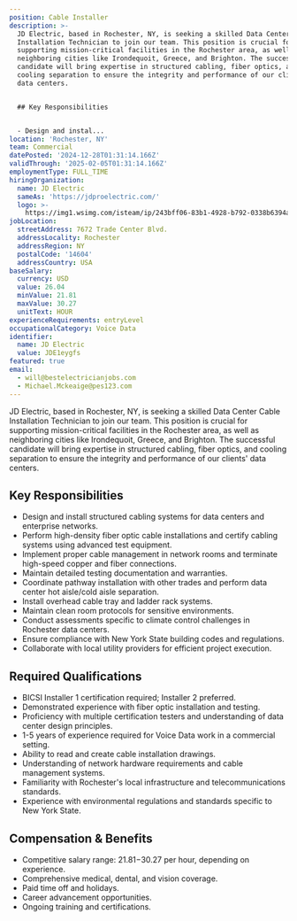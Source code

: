 ```yaml
---
position: Cable Installer
description: >-
  JD Electric, based in Rochester, NY, is seeking a skilled Data Center Cable
  Installation Technician to join our team. This position is crucial for
  supporting mission-critical facilities in the Rochester area, as well as
  neighboring cities like Irondequoit, Greece, and Brighton. The successful
  candidate will bring expertise in structured cabling, fiber optics, and
  cooling separation to ensure the integrity and performance of our clients'
  data centers.


  ## Key Responsibilities


  - Design and instal...
location: 'Rochester, NY'
team: Commercial
datePosted: '2024-12-28T01:31:14.166Z'
validThrough: '2025-02-05T01:31:14.166Z'
employmentType: FULL_TIME
hiringOrganization:
  name: JD Electric
  sameAs: 'https://jdproelectric.com/'
  logo: >-
    https://img1.wsimg.com/isteam/ip/243bff06-83b1-4928-b792-0338b6394a0b/logo/f2643ee5-278f-40f6-b108-dfc392a3d6fa.png/:/rs=w:662,h:160,cg:true,m/cr=w:662,h:160/qt=q:95
jobLocation:
  streetAddress: 7672 Trade Center Blvd.
  addressLocality: Rochester
  addressRegion: NY
  postalCode: '14604'
  addressCountry: USA
baseSalary:
  currency: USD
  value: 26.04
  minValue: 21.81
  maxValue: 30.27
  unitText: HOUR
experienceRequirements: entryLevel
occupationalCategory: Voice Data
identifier:
  name: JD Electric
  value: JDE1eygfs
featured: true
email:
  - will@bestelectricianjobs.com
  - Michael.Mckeaige@pes123.com
---
```




JD Electric, based in Rochester, NY, is seeking a skilled Data Center Cable Installation Technician to join our team. This position is crucial for supporting mission-critical facilities in the Rochester area, as well as neighboring cities like Irondequoit, Greece, and Brighton. The successful candidate will bring expertise in structured cabling, fiber optics, and cooling separation to ensure the integrity and performance of our clients' data centers.

## Key Responsibilities

- Design and install structured cabling systems for data centers and enterprise networks.
- Perform high-density fiber optic cable installations and certify cabling systems using advanced test equipment.
- Implement proper cable management in network rooms and terminate high-speed copper and fiber connections.
- Maintain detailed testing documentation and warranties.
- Coordinate pathway installation with other trades and perform data center hot aisle/cold aisle separation.
- Install overhead cable tray and ladder rack systems.
- Maintain clean room protocols for sensitive environments.
- Conduct assessments specific to climate control challenges in Rochester data centers.
- Ensure compliance with New York State building codes and regulations.
- Collaborate with local utility providers for efficient project execution.

## Required Qualifications

- BICSI Installer 1 certification required; Installer 2 preferred.
- Demonstrated experience with fiber optic installation and testing.
- Proficiency with multiple certification testers and understanding of data center design principles.
- 1-5 years of experience required for Voice Data work in a commercial setting.
- Ability to read and create cable installation drawings.
- Understanding of network hardware requirements and cable management systems.
- Familiarity with Rochester's local infrastructure and telecommunications standards.
- Experience with environmental regulations and standards specific to New York State.

## Compensation & Benefits

- Competitive salary range: $21.81-$30.27 per hour, depending on experience.
- Comprehensive medical, dental, and vision coverage.
- Paid time off and holidays.
- Career advancement opportunities.
- Ongoing training and certifications.